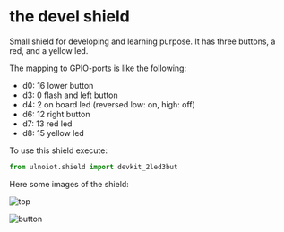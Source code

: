 # the devel shield
Small shield for developing and learning purpose.
It has three buttons, a red, and a yellow led.

The mapping to GPIO-ports is like the following:
- d0: 16 lower button
- d3:  0 flash and left button
- d4:  2 on board led (reversed low: on, high: off)
- d6: 12 right button
- d7: 13 red led
- d8: 15 yellow led

To use this shield execute:
```python
from ulnoiot.shield import devkit_2led3but
```

Here some images of the shield:

![top](../../doc/pics/devel_t.jpg)

![button](../../doc/pics/devel_b.jpg)
